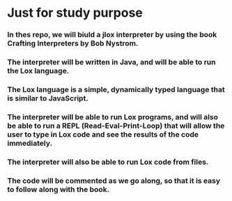 #  Just for study purpose  

### In thes repo, we will biuld a jlox interpreter by using the book Crafting Interpreters by Bob Nystrom.

### The interpreter will be written in Java, and will be able to run the Lox language.

### The Lox language is a simple, dynamically typed language that is similar to JavaScript.

### The interpreter will be able to run Lox programs, and will also be able to run a REPL (Read-Eval-Print-Loop) that will allow the user to type in Lox code and see the results of the code immediately.

### The interpreter will also be able to run Lox code from files.

### The code will be commented as we go along, so that it is easy to follow along with the book.
